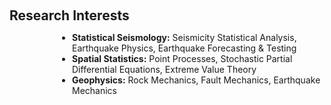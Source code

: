 <h1 id="research-interests"></h1>

<h2 style="margin: 60px 0px 10px;">Research Interests</h2>

<ul style="padding-left: 100px;">
  <li>
    <strong>Statistical Seismology:</strong> Seismicity Statistical Analysis, Earthquake Physics, Earthquake Forecasting & Testing
  </li>
  <li>
    <strong>Spatial Statistics:</strong> Point Processes, Stochastic Partial Differential Equations, Extreme Value Theory
  </li>
  <li>
    <strong>Geophysics:</strong> Rock Mechanics, Fault Mechanics, Earthquake Mechanics
  </li>
</ul>

